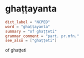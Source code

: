 # ghaṭṭayanta

``` toml
dict_label = "NCPED"
word = "ghaṭṭayanta"
summary = "of ghaṭṭeti"
grammar_comment = "part. pr.mfn."
see_also = ["ghaṭṭeti"]
```

of ghaṭṭeti

